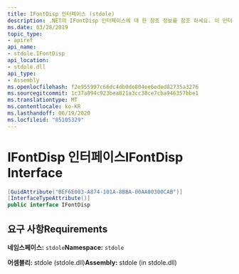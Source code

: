 ```yaml
---
title: IFontDisp 인터페이스 (stdole)
description: .NET의 IFontDisp 인터페이스에 대 한 참조 정보를 참조 하세요. 이 인터페이스는 stdole 네임 스페이스 및 stdole 어셈블리 (stdole.dll 라이브러리)에 있습니다.
ms.date: 03/28/2019
topic_type:
- apiref
api_name:
- stdole.IFontDisp
api_location:
- stdole.dll
api_type:
- Assembly
ms.openlocfilehash: f2e955997c66dc4db0de804ee6eded02735a3276
ms.sourcegitcommit: 1c37a894c923bea021a3cc38ce7cba946357bbe1
ms.translationtype: MT
ms.contentlocale: ko-KR
ms.lasthandoff: 06/19/2020
ms.locfileid: "85105329"
---
```

# <a name="ifontdisp-interface"></a><span data-ttu-id="ba8b6-104">IFontDisp 인터페이스</span><span class="sxs-lookup"><span data-stu-id="ba8b6-104">IFontDisp Interface</span></span>

```csharp
[GuidAttribute("BEF6E003-A874-101A-8BBA-00AA00300CAB")]
[InterfaceTypeAttribute()]
public interface IFontDisp
```

## <a name="requirements"></a><span data-ttu-id="ba8b6-105">요구 사항</span><span class="sxs-lookup"><span data-stu-id="ba8b6-105">Requirements</span></span>

<span data-ttu-id="ba8b6-106">**네임스페이스:** `stdole`</span><span class="sxs-lookup"><span data-stu-id="ba8b6-106">**Namespace:** `stdole`</span></span>

<span data-ttu-id="ba8b6-107">**어셈블리:** stdole (stdole.dll)</span><span class="sxs-lookup"><span data-stu-id="ba8b6-107">**Assembly:** stdole (in stdole.dll)</span></span>
